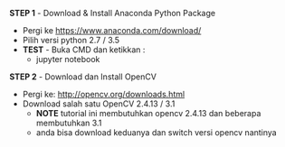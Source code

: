 **STEP 1** - Download & Install Anaconda Python Package
- Pergi ke https://www.anaconda.com/download/
- Pilih versi python 2.7 / 3.5
- __TEST__ - Buka CMD dan ketikkan :
    - jupyter notebook
    
    
**STEP 2** - Download dan Install OpenCV
- Pergi ke: http://opencv.org/downloads.html
- Download salah satu OpenCV 2.4.13 / 3.1
    - **NOTE** tutorial ini membutuhkan opencv 2.4.13 dan beberapa membutuhkan 3.1
    - anda bisa download keduanya dan switch versi opencv nantinya
  
